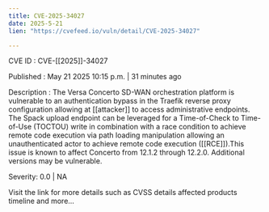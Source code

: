 ```yaml
---
title: CVE-2025-34027
date: 2025-5-21
lien: "https://cvefeed.io/vuln/detail/CVE-2025-34027"

---
```


CVE ID : CVE-[[2025]]-34027

Published :  May 21
2025
10:15 p.m. | 31 minutes ago

Description : The Versa Concerto SD-WAN orchestration platform is vulnerable to an authentication bypass in the Traefik reverse proxy configuration
allowing at [[attacker]] to access administrative endpoints. The Spack upload endpoint can be leveraged for a Time-of-Check to Time-of-Use (TOCTOU) write in combination with a race condition to achieve remote code execution via path loading manipulation
allowing an unauthenticated actor to achieve remote code execution ([[RCE]]).This issue is known to affect Concerto from 12.1.2 through 12.2.0. Additional versions may be vulnerable.

Severity: 0.0 | NA

Visit the link for more details
such as CVSS details
affected products
timeline
and more...
